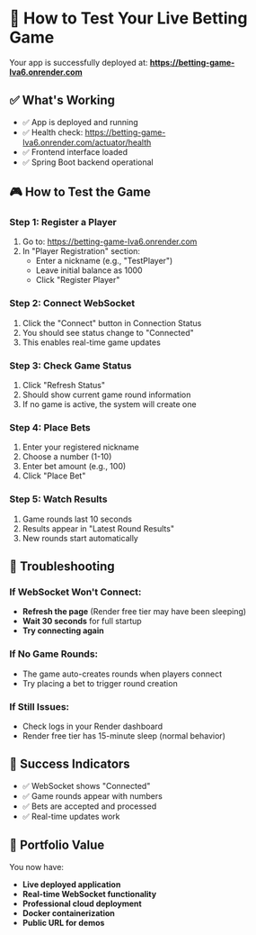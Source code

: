 # 🎯 How to Test Your Live Betting Game

Your app is successfully deployed at: **https://betting-game-lva6.onrender.com**

## ✅ What's Working
- ✅ App is deployed and running
- ✅ Health check: https://betting-game-lva6.onrender.com/actuator/health
- ✅ Frontend interface loaded
- ✅ Spring Boot backend operational

## 🎮 How to Test the Game

### Step 1: Register a Player
1. Go to: https://betting-game-lva6.onrender.com
2. In "Player Registration" section:
   - Enter a nickname (e.g., "TestPlayer")
   - Leave initial balance as 1000
   - Click "Register Player"

### Step 2: Connect WebSocket
1. Click the "Connect" button in Connection Status
2. You should see status change to "Connected"
3. This enables real-time game updates

### Step 3: Check Game Status
1. Click "Refresh Status" 
2. Should show current game round information
3. If no game is active, the system will create one

### Step 4: Place Bets
1. Enter your registered nickname
2. Choose a number (1-10)
3. Enter bet amount (e.g., 100)
4. Click "Place Bet"

### Step 5: Watch Results
1. Game rounds last 10 seconds
2. Results appear in "Latest Round Results"
3. New rounds start automatically

## 🔧 Troubleshooting

### If WebSocket Won't Connect:
- **Refresh the page** (Render free tier may have been sleeping)
- **Wait 30 seconds** for full startup
- **Try connecting again**

### If No Game Rounds:
- The game auto-creates rounds when players connect
- Try placing a bet to trigger round creation

### If Still Issues:
- Check logs in your Render dashboard
- Render free tier has 15-minute sleep (normal behavior)

## 🎉 Success Indicators
- ✅ WebSocket shows "Connected"
- ✅ Game rounds appear with numbers
- ✅ Bets are accepted and processed
- ✅ Real-time updates work

## 🌟 Portfolio Value
You now have:
- **Live deployed application**
- **Real-time WebSocket functionality**
- **Professional cloud deployment**
- **Docker containerization**
- **Public URL for demos**
